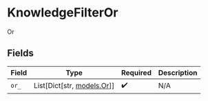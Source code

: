 # KnowledgeFilterOr

Or


## Fields

| Field                                          | Type                                           | Required                                       | Description                                    |
| ---------------------------------------------- | ---------------------------------------------- | ---------------------------------------------- | ---------------------------------------------- |
| `or_`                                          | List[Dict[str, [models.Or](../models/or_.md)]] | :heavy_check_mark:                             | N/A                                            |